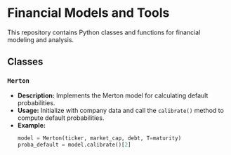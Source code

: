 # Financial Models and Tools

This repository contains Python classes and functions for financial modeling and analysis.

## Classes

### `Merton`
- **Description:** Implements the Merton model for calculating default probabilities.
- **Usage:** Initialize with company data and call the `calibrate()` method to compute default probabilities.
- **Example:**
  ```python
  model = Merton(ticker, market_cap, debt, T=maturity)
  proba_default = model.calibrate()[2]